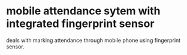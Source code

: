 # mobile attendance sytem with integrated fingerprint sensor
 deals with marking attendance through mobile phone using fingerprint sensor.
